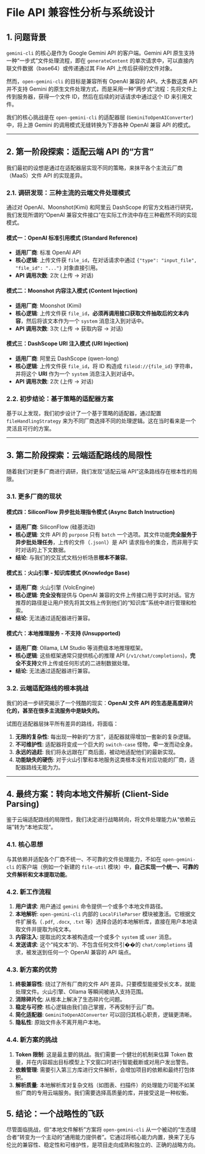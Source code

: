 # File API 兼容性分析与系统设计

## 1. 问题背景

`gemini-cli` 的核心是作为 Google Gemini API 的客户端。Gemini API 原生支持一种“一步式”文件处理流程，即在 `generateContent` 的单次请求中，可以直接内联文件数据（base64）或传递通过其 File API 上传后获得的文件对象。

然而，`open-gemini-cli` 的目标是兼容所有 OpenAI 兼容的 API。大多数这类 API 并不支持 Gemini 的原生文件处理方式，而是采用一种“两步式”流程：先将文件上传到服务器，获得一个文件 ID，然后在后续的对话请求中通过这个 ID 来引用文件。

我们的核心挑战是在 `open-gemini-cli` 的适配器层 (`GeminiToOpenAIConverter`) 中，将上游 Gemini 的调用模式无缝转换为下游各种 OpenAI 兼容 API 的模式。

---

## 2. 第一阶段探索：适配云端 API 的“方言”

我们最初的设想是通过在适配器层实现不同的策略，来抹平各个主流云厂商（MaaS）文件 API 的实现差异。

### 2.1. 调研发现：三种主流的云端文件处理模式

通过对 OpenAI、Moonshot(Kimi) 和阿里云 DashScope 的官方文档进行研究，我们发现所谓的“OpenAI 兼容文件接口”在实际工作流中存在三种截然不同的实现模式。

#### 模式一：OpenAI 标准引用模式 (Standard Reference)

- **适用厂商**: 标准 OpenAI API
- **核心逻辑**: 上传文件获 `file_id`，在对话请求中通过 `{"type": "input_file", "file_id": "..."}` 对象直接引用。
- **API 调用次数**: 2次 (上传 -> 对话)

#### 模式二：Moonshot 内容注入模式 (Content Injection)

- **适用厂商**: Moonshot (Kimi)
- **核心逻辑**: 上传文件获 `file_id`，**必须再调用接口获取文件抽取后的文本内容**，然后将该文本作为一个 `system` 消息注入到对话中。
- **API 调用次数**: 3次 (上传 -> 获取内容 -> 对话)

#### 模式三：DashScope URI 注入模式 (URI Injection)

- **适用厂商**: 阿里云 DashScope (qwen-long)
- **核心逻辑**: 上传文件获 `file_id`，将 ID 构造成 `fileid://{file_id}` 字符串，并将这个 **URI** 作为一个 `system` 消息注入到对话中。
- **API 调用次数**: 2次 (上传 -> 对话)

### 2.2. 初步结论：基于策略的适配器方案

基于以上发现，我们初步设计了一个基于策略的适配器，通过配置 `fileHandlingStrategy` 来为不同厂商选择不同的处理逻辑。这在当时看来是一个灵活且可行的方案。

---

## 3. 第二阶段探索：云端适配路线的局限性

随着我们对更多厂商进行调研，我们发现“适配云端 API”这条路线存在根本性的局限。

### 3.1. 更多厂商的现状

#### 模式四：SiliconFlow 异步批处理指令模式 (Async Batch Instruction)

- **适用厂商**: SiliconFlow (硅基流动)
- **核心逻辑**: 文件 API 的 `purpose` 只有 `batch` 一个选项。其文件功能**完全服务于异步批处理任务**，上传的文件（`.jsonl`）是 API 请求指令的集合，而非用于实时对话的上下文数据。
- **结论**: 与我们的交互式文档分析场景**根本不兼容**。

#### 模式五：火山引擎 - 知识库模式 (Knowledge Base)

- **适用厂商**: 火山引擎 (VolcEngine)
- **核心逻辑**: **完全没有**提供与 OpenAI 兼容的文件上传接口用于实时对话。官方推荐的路径是让用户预先将其文档上传到他们的“知识库”系统中进行管理和检索。
- **结论**: 无法通过适配器进行兼容。

#### 模式六：本地推理服务 - 不支持 (Unsupported)

- **适用厂商**: Ollama, LM Studio 等消费级本地推理框架。
- **核心逻辑**: 这些框架通常只提供核心的推理 API (`/v1/chat/completions`)，**完全不支持**文件上传或任何形式的二进制数据处理。
- **结论**: 无法通过适配器进行兼容。

### 3.2. 云端适配路线的根本挑战

我们的进一步研究揭示了一个残酷的现实：**OpenAI 文件 API 的生态是高度碎片化的，甚至在很多主流服务中是缺失的。**

试图在适配器层抹平所有差异的路线，将面临：
1.  **无限的复杂性**: 每出现一种新的“方言”，适配器就得增加一套新的复杂逻辑。
2.  **不可维护性**: 适配器将变成一个巨大的 `switch-case` 怪物，牵一发而动全身。
3.  **永远的追赶**: 我们将永远跟在厂商后面，被动地适配他们的最新实现。
4.  **功能缺失的硬伤**: 对于火山引擎和本地服务这类根本没有对应功能的厂商，适配器路线无能为力。

---

## 4. 最终方案：转向本地文件解析 (Client-Side Parsing)

鉴于云端适配路线的局限性，我们决定进行战略转向，将文件处理能力从“依赖云端”转为“本地实现”。

### 4.1. 核心思想

与其依赖并适配各个厂商不统一、不可靠的文件处理能力，不如在 `open-gemini-cli` 的客户端（例如一个新建的 `file-util` 模块）中，**自己实现一个统一、可靠的文件解析和文本提取功能**。

### 4.2. 新工作流程

1.  **用户请求**: 用户通过 `gemini` 命令提供一个或多个本地文件路径。
2.  **本地解析**: `open-gemini-cli` 内部的 `LocalFileParser` 模块被激活。它根据文件扩展名（`.pdf`, `.docx`, `.txt` 等）选择合适的本地解析库，直接在用户本地读取文件并提取为纯文本。
3.  **内容注入**: 提取出的文本被构造成一个或多个 `system` 或 `user` 消息。
4.  **发送请求**: 这个“纯文本”的、不包含任何文件引��的 `chat/completions` 请求，被发送到任何一个 OpenAI 兼容的 API 端点。

### 4.3. 新方案的优势

1.  **终极兼容性**: 绕过了所有厂商的文件 API 差异。只要模型能接受长文本，就能处理文件。火山引擎、Ollama 等瞬间被纳入支持范围。
2.  **消除碎片化**: 从根本上解决了生态碎片化问题。
3.  **稳定与可控**: 核心逻辑由我们自己掌握，不再受制于云厂商。
4.  **简化适配器**: `GeminiToOpenAIConverter` 可以回归其核心职责，逻辑更清晰。
5.  **隐私性**: 原始文件永不离开用户本地。

### 4.4. 新方案的挑战

1.  **Token 限制**: 这是最主要的挑战。我们需要一个健壮的机制来估算 Token 数量，并在内容超出目标模型上下文窗口时进行智能截断或对用户发出警告。
2.  **依赖管理**: 需要引入第三方库进行文件解析，会增加项目的依赖和最终打包体积。
3.  **解析质量**: 本地解析库对复杂文档（如图表、扫描件）的处理能力可能不如某些厂商的专用云端服务。我们需要选择高质量的库，并接受这是一种权衡。

## 5. 结论：一个战略性的飞跃

尽管面临挑战，但“本地文件解析”方案将 `open-gemini-cli` 从一个被动的“生态缝合者”转变为一个主动的“通用能力提供者”。它通过将核心能力内置，换来了无与伦比的兼容性、稳定性和可维护性，是项目走向成熟和独立的、正确的战略方向。